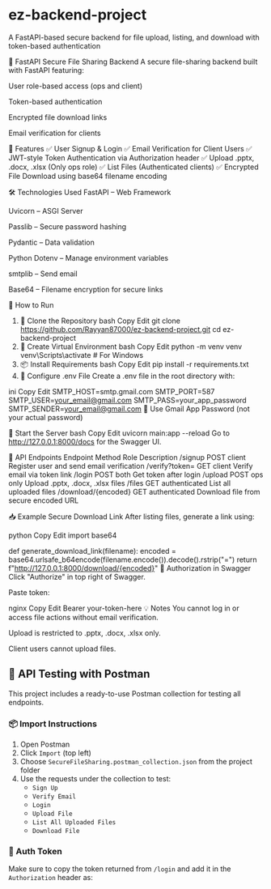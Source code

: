 # ez-backend-project
A FastAPI-based secure backend for file upload, listing, and download with token-based authentication

🔐 FastAPI Secure File Sharing Backend
A secure file-sharing backend built with FastAPI featuring:

User role-based access (ops and client)

Token-based authentication

Encrypted file download links

Email verification for clients



🚀 Features
✅ User Signup & Login
✅ Email Verification for Client Users
✅ JWT-style Token Authentication via Authorization header
✅ Upload .pptx, .docx, .xlsx (Only ops role)
✅ List Files (Authenticated clients)
✅ Encrypted File Download using base64 filename encoding

🛠️ Technologies Used
FastAPI – Web Framework

Uvicorn – ASGI Server

Passlib – Secure password hashing

Pydantic – Data validation

Python Dotenv – Manage environment variables

smtplib – Send email

Base64 – Filename encryption for secure links

🔧 How to Run
1. 📁 Clone the Repository
bash
Copy
Edit
git clone https://github.com/Rayyan87000/ez-backend-project.git
cd ez-backend-project
2. 🐍 Create Virtual Environment
bash
Copy
Edit
python -m venv venv
venv\Scripts\activate  # For Windows
3. 📦 Install Requirements
bash
Copy
Edit
pip install -r requirements.txt
4. 📄 Configure .env File
Create a .env file in the root directory with:

ini
Copy
Edit
SMTP_HOST=smtp.gmail.com
SMTP_PORT=587
SMTP_USER=your_email@gmail.com
SMTP_PASS=your_app_password
SMTP_SENDER=your_email@gmail.com
🔐 Use Gmail App Password (not your actual password)

🔌 Start the Server
bash
Copy
Edit
uvicorn main:app --reload
Go to http://127.0.0.1:8000/docs for the Swagger UI.

📂 API Endpoints
Endpoint	Method	Role	Description
/signup	POST	client	Register user and send email verification
/verify?token=	GET	client	Verify email via token link
/login	POST	both	Get token after login
/upload	POST	ops only	Upload .pptx, .docx, .xlsx files
/files	GET	authenticated	List all uploaded files
/download/{encoded}	GET	authenticated	Download file from secure encoded URL

📥 Example Secure Download Link
After listing files, generate a link using:

python
Copy
Edit
import base64

def generate_download_link(filename):
    encoded = base64.urlsafe_b64encode(filename.encode()).decode().rstrip("=")
    return f"http://127.0.0.1:8000/download/{encoded}"
👮 Authorization in Swagger
Click "Authorize" in top right of Swagger.

Paste token:

nginx
Copy
Edit
Bearer your-token-here
💡 Notes
You cannot log in or access file actions without email verification.

Upload is restricted to .pptx, .docx, .xlsx only.

Client users cannot upload files.


## 🔁 API Testing with Postman

This project includes a ready-to-use Postman collection for testing all endpoints.

### 📦 Import Instructions

1. Open Postman
2. Click `Import` (top left)
3. Choose `SecureFileSharing.postman_collection.json` from the project folder
4. Use the requests under the collection to test:
   - `Sign Up`
   - `Verify Email`
   - `Login`
   - `Upload File`
   - `List All Uploaded Files`
   - `Download File`

### 🔐 Auth Token

Make sure to copy the token returned from `/login` and add it in the `Authorization` header as:
